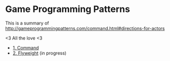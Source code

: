 # Game Programming Patterns

This is a summary of http://gameprogrammingpatterns.com/command.html#directions-for-actors

<3 All the love <3

- [1. Command](command.md)
- [2. Flyweight](flyweight.md) (in progress)


